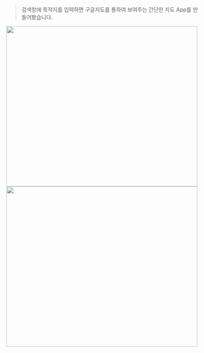 >검색창에 목적지를 입력하면 구글지도를 통하여 보여주는 간단한 지도 App를 만들어봤습니다.

<img src="https://user-images.githubusercontent.com/54352373/103214806-d421d680-4954-11eb-854a-746f1812bbb0.png" width="500" height="420">
<img src="https://user-images.githubusercontent.com/54352373/103214869-04697500-4955-11eb-8690-c3641d32d8e1.png" width="500" height="420">
